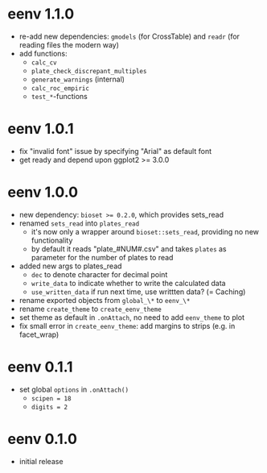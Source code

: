 # eenv 1.1.0

  * re-add new dependencies: `gmodels` (for CrossTable) and `readr` (for reading files the modern way)
  * add functions:
      * `calc_cv`
      * `plate_check_discrepant_multiples`
      * `generate_warnings` (internal)
      * `calc_roc_empiric`
      * `test_*`-functions

# eenv 1.0.1

  * fix "invalid font" issue by specifying "Arial" as default font
  * get ready and depend upon ggplot2 >= 3.0.0

# eenv 1.0.0

  * new dependency: `bioset >= 0.2.0`, which provides sets_read
  * renamed `sets_read` into `plates_read`
      * it's now only a wrapper around `bioset::sets_read`, providing no new functionality
      * by default it reads "plate_#NUM#.csv" and takes `plates` as parameter for the number of plates to read
  * added new args to plates_read
      * `dec` to denote character for decimal point
      * `write_data` to indicate whether to write the calculated data
      * `use_written_data` if run next time, use writtten data? (= Caching)
  * rename exported objects from `global_\*` to `eenv_\*`
  * rename `create_theme` to `create_eenv_theme` 
  * set theme as default in `.onAttach`, no need to add `eenv_theme` to plot
  * fix small error in `create_eenv_theme`: add margins to strips (e.g. in facet_wrap)

# eenv 0.1.1

  * set global `options` in `.onAttach()`
      * `scipen = 18`
      * `digits = 2`

# eenv 0.1.0

  * initial release
